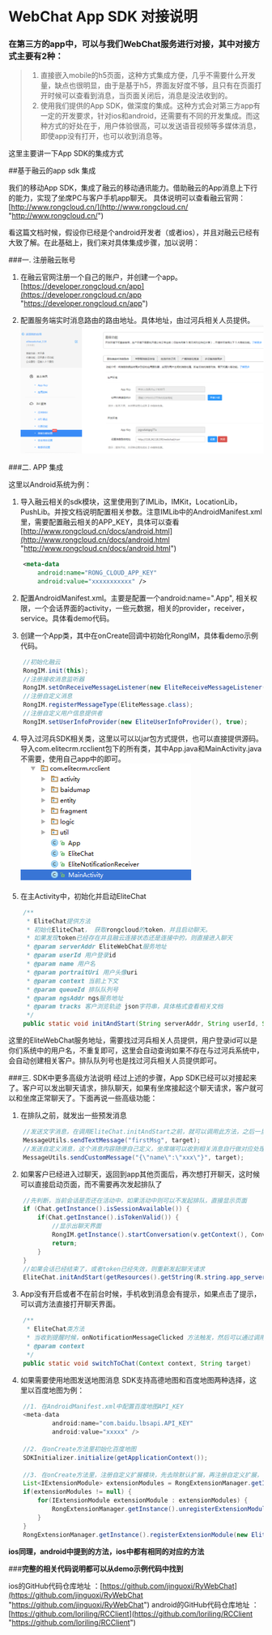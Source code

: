 # WebChat App SDK 对接说明 #

### 在第三方的app中，可以与我们WebChat服务进行对接，其中对接方式主要有2种：
> 1. 直接嵌入mobile的h5页面，这种方式集成方便，几乎不需要什么开发量，缺点也很明显，由于是基于h5，界面友好度不够，且只有在页面打开时候可以查看到消息，当页面关闭后，消息是没法收到的。
> 2. 使用我们提供的App SDK，做深度的集成。这种方式会对第三方app有一定的开发要求，针对ios和android，还需要有不同的开发集成。而这种方式的好处在于，用户体验很高，可以发送语音视频等多媒体消息，即使app没有打开，也可以收到消息等。

这里主要讲一下App SDK的集成方式


##基于融云的app sdk 集成

我们的移动App SDK，集成了融云的移动通讯能力。借助融云的App消息上下行的能力，实现了坐席PC与客户手机app聊天。
具体说明可以查看融云官网：[http://www.rongcloud.cn/](http://www.rongcloud.cn/ "http://www.rongcloud.cn/")

看这篇文档时候，假设你已经是个android开发者（或者ios），并且对融云已经有大致了解。在此基础上，我们来对具体集成步骤，加以说明：

###一. 注册融云账号

1. 在融云官网注册一个自己的账户，并创建一个app。[https://developer.rongcloud.cn/app](https://developer.rongcloud.cn/app "https://developer.rongcloud.cn/app")

2. 配置服务端实时消息路由的路由地址。具体地址，由过河兵相关人员提供。
![设置服务端消息路由地址](images/webchat-sdk-guide/2.png)

###二. APP 集成

这里以Android系统为例：

1. 导入融云相关的sdk模块，这里使用到了IMLib，IMKit，LocationLib，PushLib。并按文档说明配置相关参数。注意IMLib中的AndroidManifest.xml里，需要配置融云相关的APP_KEY，具体可以查看[http://www.rongcloud.cn/docs/android.html](http://www.rongcloud.cn/docs/android.html "http://www.rongcloud.cn/docs/android.html")
```xml
	<meta-data
		android:name="RONG_CLOUD_APP_KEY"
		android:value="xxxxxxxxxxx" />
```	

2. 配置AndroidManifest.xml。主要是配置一个android:name=".App", 相关权限，一个会话界面的activity，一些元数据，相关的provider，receiver，service。具体看demo代码。

3. 创建一个App类，其中在onCreate回调中初始化RongIM，具体看demo示例代码。
```java
	//初始化融云
    RongIM.init(this);
    //注册接收消息监听器
    RongIM.setOnReceiveMessageListener(new EliteReceiveMessageListener());
    //注册自定义消息
    RongIM.registerMessageType(EliteMessage.class);
    //注册自定义用户信息提供者
    RongIM.setUserInfoProvider(new EliteUserInfoProvider(), true);
```	

4. 导入过河兵SDK相关类，这里以可以以jar包方式提供，也可以直接提供源码。导入com.elitecrm.rcclient包下的所有类，其中App.java和MainActivity.java不需要，使用自己app中的即可。
![导入过河兵SDK相关类](images/webchat-sdk-guide/3.png)

5. 在主Activity中，初始化并启动EliteChat
```java
	/**
	 * EliteChat提供方法
     * 初始化EliteChat， 获取rongcloud的token，并且启动聊天。
     * 如果发现token已经存在并且融云连接状态还是连接中的，则直接进入聊天
     * @param serverAddr EliteWebChat服务地址
     * @param userId 用户登录id
     * @param name 用户名
     * @param portraitUri 用户头像uri
     * @param context 当前上下文
     * @param queueId 排队队列号
     * @param ngsAddr ngs服务地址
     * @param tracks 客户浏览轨迹 json字符串，具体格式查看相关文档
     */
    public static void initAndStart(String serverAddr, String userId, String name, String portraitUri, String targetId, Context context, int queueId, String ngsAddr, String tracks)
```
这里的EliteWebChat服务地址，需要找过河兵相关人员提供，用户登录id可以是你们系统中的用户名，不重复即可，这里会自动查询如果不存在与过河兵系统中，会自动创建相关客户。排队队列号也是找过河兵相关人员提供即可。

###三. SDK中更多高级方法说明
经过上述的步骤，App SDK已经可以对接起来了。客户可以发出聊天请求，排队聊天，如果有坐席接起这个聊天请求，客户就可以和坐席正常聊天了。下面再说一些高级功能：

1. 在排队之前，就发出一些预发消息
```java
	//发送文字消息，在调用EliteChat.initAndStart之前，就可以调用此方法，之后一旦聊天建立起来后，这个预发消息会自动发出。
	MessageUtils.sendTextMessage("firstMsg", target);
	//发送自定义消息，这个消息内容随便自己定义，坐席端可以收到相关消息自行做对应处理。比如这里发送一个商品信息的json字符串。坐席端可以收到后显示出对应的商品信息。
	MessageUtils.sendCustomMessage("{\"name\":\"xxx\"}", target);
```

2. 如果客户已经进入过聊天，返回到app其他页面后，再次想打开聊天，这时候可以直接启动页面，而不需要再次发起排队了
```java
	//先判断，当前会话是否还在活动中，如果活动中则可以不发起排队，直接显示页面
	if (Chat.getInstance().isSessionAvailable()) {
        if(Chat.getInstance().isTokenValid()) {
			//显示出聊天界面
            RongIM.getInstance().startConversation(v.getContext(), Conversation.ConversationType.PRIVATE, Chat.getInstance().getClient().getTargetId(), "在线客服");
            return;
        }
    }
	//如果会话已经结束了，或者token已经失效，则重新发起聊天请求
	EliteChat.initAndStart(getResources().getString(R.string.app_server_addr), userId, name, portraitUri, target, v.getContext(), queueId, null);
```

3. App没有开启或者不在前台时候，手机收到消息会有提示，如果点击了提示，可以调方法直接打开聊天界面。
```java
	/**
	 * EliteChat类方法
     * 当收到提醒时候，onNotificationMessageClicked 方法触发，然后可以通过调用此方法来打开chat
     * @param context
     */
    public static void switchToChat(Context context, String target)
```

4. 如果需要使用地图发送地图消息
SDK支持高德地图和百度地图两种选择，这里以百度地图为例：
```java
	//1. 在AndroidManifest.xml中配置百度地图API_KEY
	<meta-data
            android:name="com.baidu.lbsapi.API_KEY"
            android:value="xxxxx" />

	//2. 在onCreate方法里初始化百度地图
	SDKInitializer.initialize(getApplicationContext());

	//3. 在onCreate方法里，注册自定义扩展模块，先去除默认扩展，再注册自定义扩展，可以看到这里使用了我们自己的EliteExtensionModule，这里类里面就默认指定了百度地图的插件，如果要使用高德地图，可以到EliteExtensionModule类中把相关注释放开，把百度地图的注释掉，即可。
    List<IExtensionModule> extensionModules = RongExtensionManager.getInstance().getExtensionModules();
    if(extensionModules != null) {
        for(IExtensionModule extensionModule : extensionModules) {
            RongExtensionManager.getInstance().unregisterExtensionModule(extensionModule);
        }
    }
    RongExtensionManager.getInstance().registerExtensionModule(new EliteExtensionModule());
```

**ios同理，android中提到的方法，ios中都有相同的对应的方法**

###**完整的相关代码说明都可以从demo示例代码中找到**

ios的GitHub代码仓库地址 ：[https://github.com/jinguoxi/RyWebChat](https://github.com/jinguoxi/RyWebChat "https://github.com/jinguoxi/RyWebChat")
android的GitHub代码仓库地址 ：[https://github.com/loriling/RCClient](https://github.com/loriling/RCClient "https://github.com/loriling/RCClient")



